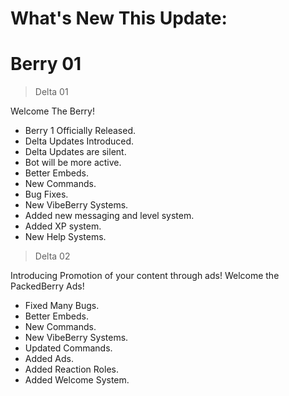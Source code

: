 # **What's New This Update:**

# Berry 01

> Delta 01

Welcome The Berry!

- Berry 1 Officially Released.
- Delta Updates Introduced.
- Delta Updates are silent.
- Bot will be more active.
- Better Embeds.
- New Commands.
- Bug Fixes.
- New VibeBerry Systems.
- Added new messaging and level system.
- Added XP system.
- New Help Systems.

> Delta 02

Introducing Promotion of your content through ads!
Welcome the PackedBerry Ads!

- Fixed Many Bugs.
- Better Embeds.
- New Commands.
- New VibeBerry Systems.
- Updated Commands.
- Added Ads.
- Added Reaction Roles.
- Added Welcome System.

